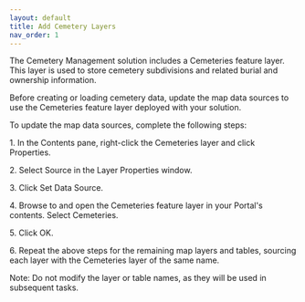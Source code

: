 ```yaml
---
layout: default
title: Add Cemetery Layers
nav_order: 1
---
```

The Cemetery Management solution includes a Cemeteries feature layer.
This layer is used to store cemetery subdivisions and related burial and
ownership information.

Before creating or loading cemetery data, update the map data sources to
use the Cemeteries feature layer deployed with your solution.

To update the map data sources, complete the following steps:

1\. In the Contents pane, right-click the Cemeteries layer and click
Properties.

2\. Select Source in the Layer Properties window.

3\. Click Set Data Source.

4\. Browse to and open the Cemeteries feature layer in your Portal\'s
contents. Select Cemeteries.

5\. Click OK.

6\. Repeat the above steps for the remaining map layers and tables,
sourcing each layer with the Cemeteries layer of the same name.

Note: Do not modify the layer or table names, as they will be used in
subsequent tasks.
